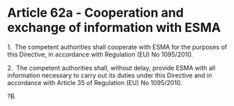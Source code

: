 # Article 62a - Cooperation and exchange of information with ESMA


1.  The competent authorities shall cooperate with ESMA for the purposes of this Directive, in accordance with Regulation (EU) No 1095/2010.

2.  The competent authorities shall, without delay, provide ESMA with all information necessary to carry out its duties under this Directive and in accordance with Article 35 of Regulation (EU) No 1095/2010.

?B
